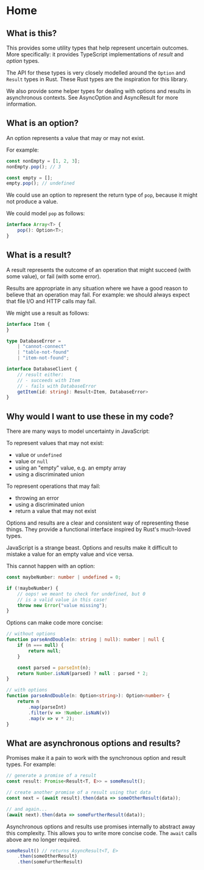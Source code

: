 # Home

## What is this?

This provides some utility types that help represent uncertain outcomes. More specifically: it provides TypeScript
implementations of *result* and *option* types.

The API for these types is very closely modelled around the
`Option` and `Result` types in Rust. These Rust types are the inspiration for this library.

We also provide some helper types for dealing with options and results in asynchronous contexts. See AsyncOption and
AsyncResult for more information.

## What is an option?

An option represents a value that may or may not exist.

For example:

```typescript
const nonEmpty = [1, 2, 3];
nonEmpty.pop(); // 3

const empty = [];
empty.pop(); // undefined
```

We could use an option to represent the return type of `pop`, because it might not produce a value.

We could model `pop` as follows:

```typescript
interface Array<T> {
    pop(): Option<T>;
}
```

## What is a result?

A result represents the outcome of an operation that might succeed (with some value), or fail (with some error).

Results are appropriate in any situation where we have a good reason to believe that an operation may fail. For example:
we should always expect that file I/O and HTTP calls may fail.

We might use a result as follows:

```typescript
interface Item {
}

type DatabaseError =
    | "cannot-connect"
    | "table-not-found"
    | "item-not-found";

interface DatabaseClient {
    // result either:
    // - succeeds with Item
    // - fails with DatabaseError
    getItem(id: string): Result<Item, DatabaseError>
}
```

## Why would I want to use these in my code?

There are many ways to model uncertainty in JavaScript:

To represent values that may not exist:

- value or `undefined`
- value or `null`
- using an "empty" value, e.g. an empty array
- using a discriminated union

To represent operations that may fail:

- throwing an error
- using a discriminated union
- return a value that may not exist

Options and results are a clear and consistent way of representing these things. They provide a functional interface
inspired by Rust's much-loved types.

JavaScript is a strange beast. Options and results make it difficult to mistake a value for an empty value and vice
versa.

This cannot happen with an option:

```typescript
const maybeNumber: number | undefined = 0;

if (!maybeNumber) {
    // oops! we meant to check for undefined, but 0
    // is a valid value in this case!
    throw new Error("value missing");
}
```

Options can make code more concise:

```typescript
// without options
function parseAndDouble(n: string | null): number | null {
    if (n === null) {
        return null;
    }

    const parsed = parseInt(n);
    return Number.isNaN(parsed) ? null : parsed * 2;
}

// with options
function parseAndDouble(n: Option<string>): Option<number> {
    return n
        .map(parseInt)
        .filter(v => !Number.isNaN(v))
        .map(v => v * 2);
}
```

## What are asynchronous options and results?

Promises make it a pain to work with the synchronous option and result types. For example:

```typescript
// generate a promise of a result 
const result: Promise<Result<T, E>> = someResult();

// create another promise of a result using that data
const next = (await result).then(data => someOtherResult(data));

// and again...
(await next).then(data => someFurtherResult(data));
```

Asynchronous options and results use promises internally to abstract away this complexity. This allows you to write more
concise code. The `await` calls above are no longer required.

```typescript
someResult() // returns AsyncResult<T, E>
    .then(someOtherResult)
    .then(someFurtherResult)
```
